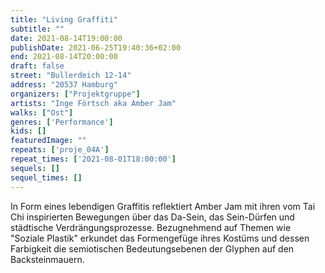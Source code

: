 ```yaml
---
title: "Living Graffiti"
subtitle: ""
date: 2021-08-14T19:00:00
publishDate: 2021-06-25T19:40:36+02:00
end: 2021-08-14T20:00:00
draft: false
street: "Bullerdeich 12-14"
address: "20537 Hamburg"
organizers: ["Projektgruppe"]
artists: "Inge Förtsch aka Amber Jam"
walks: ["Ost"]
genres: ['Performance']
kids: []
featuredImage: ""
repeats: ['proje_04A']
repeat_times: ['2021-08-01T18:00:00']
sequels: []
sequel_times: []
---
```


In Form eines lebendigen Graffitis reflektiert Amber Jam mit ihren vom Tai Chi inspirierten Bewegungen über das Da-Sein, das Sein-Dürfen und städtische Verdrängungsprozesse. Bezugnehmend auf Themen wie "Soziale Plastik" erkundet das Formengefüge ihres Kostüms und dessen Farbigkeit die semiotischen Bedeutungsebenen der Glyphen auf den Backsteinmauern.